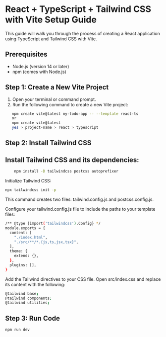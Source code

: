 # React + TypeScript + Tailwind CSS with Vite Setup Guide

This guide will walk you through the process of creating a React application using TypeScript and Tailwind CSS with Vite.

## Prerequisites

- Node.js (version 14 or later)
- npm (comes with Node.js)

## Step 1: Create a New Vite Project

1. Open your terminal or command prompt.
2. Run the following command to create a new Vite project:

```bash
   npm create vite@latest my-todo-app -- --template react-ts
   or 
   npm create vite@latest
   yes > project-name > react > typescript
```

## Step 2:  Install Tailwind CSS
<h2>Install Tailwind CSS and its dependencies:</h2>

```bash
    npm install -D tailwindcss postcss autoprefixer
```
Initialize Tailwind CSS:

```bash                                    
npx tailwindcss init -p
```
This command creates two files: tailwind.config.js and postcss.config.js.

Configure your tailwind.config.js file to include the paths to your template files:

```bash
/** @type {import('tailwindcss').Config} */
module.exports = {
  content: [
    "./index.html",
    "./src/**/*.{js,ts,jsx,tsx}",
  ],
  theme: {
    extend: {},
  },
  plugins: [],
}
```
Add the Tailwind directives to your CSS file. Open src/index.css and replace its content with the following:

```bash
@tailwind base;
@tailwind components;
@tailwind utilities;
```

## Step 3:  Run Code
```bash
npm run dev
```